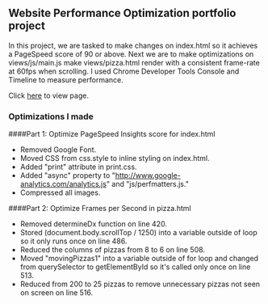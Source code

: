 ## Website Performance Optimization portfolio project

In this project, we are tasked to make changes on index.html so it achieves a PageSpeed score of 90 or above. Next we are to make optimizations on views/js/main.js make views/pizza.html render with a consistent frame-rate at 60fps when scrolling. I used Chrome Developer Tools Console and Timeline to measure performance.

Click [here](https://envincebal.github.io/web-optimization/) to view page.

### Optimizations I made

####Part 1: Optimize PageSpeed Insights score for index.html

- Removed Google Font.
- Moved CSS from css.style to inline styling on index.html.
- Added "print" attribute in print.css.
- Added "async" property to "http://www.google-analytics.com/analytics.js" and "js/perfmatters.js."
- Compressed all images.

####Part 2: Optimize Frames per Second in pizza.html

- Removed determineDx function on line 420.
- Stored (document.body.scrollTop / 1250) into a variable outside of loop so it only runs once on line 486.
- Reduced the columns of pizzas from 8 to 6 on line 508.
- Moved "movingPizzas1" into a variable outside of for loop and changed from querySelector to getElementById so it's called only once on line 513.
- Reduced from 200 to 25 pizzas to remove unnecessary pizzas not seen on screen on line 516.
